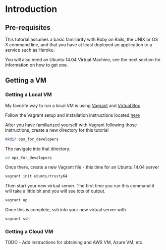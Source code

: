 # Introduction

## Pre-requisites

This tutorial assumes a basic familiarity with Ruby on Rails, the UNIX or OS X command line, and that you have at least deployed an application to a service such as Heroku.

You will also need an Ubuntu 14.04 Virtual Machine, see the next section for information on how to get one.

## Getting a VM

### Getting a Local VM

My favorite way to run a local VM is using [Vagrant](https://www.vagrantup.com/) and [Virtual Box](https://www.virtualbox.org/)

Follow the Vagrant setup and installation instructions located [here](https://docs.vagrantup.com/v2/getting-started/index.html)

After you have familiarized yourself with Vagrant following those instructions, create a new directory for this tutorial
```bash
mkdir ops_for_developers
```

The navigate into that directory.

```bash
cd ops_for_developers
```

Once there, create a new Vagrant file - this time for an Ubuntu 14.04 server

```bash
vagrant init ubuntu/trusty64 
```

Then start your new virtual server.  The first time you run this command it will take a little bit and you will see lots of output.
```bash
vagrant up
```

Once this is complete, ssh into your new virtual server with 
```bash
vagrant ssh
```

### Getting a Cloud VM

TODO - Add instructions for obtaining and AWS VM, Azure VM, etc.
